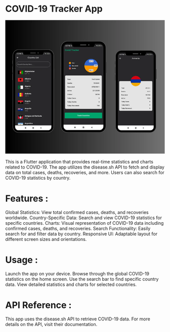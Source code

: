 # COVID-19 Tracker App

![image alt](https://github.com/mdtaosifhossain3/flutter-covid-tracker-app/blob/272c5d463b986a0c89fea8792900e5cdea106143/covid_tracker_mockup.png)


This is a Flutter application that provides real-time statistics and charts related to COVID-19. The app utilizes the disease.sh API to fetch and display data on total cases, deaths, recoveries, and more. Users can also search for COVID-19 statistics by country.

# Features :
Global Statistics: View total confirmed cases, deaths, and recoveries worldwide.
Country-Specific Data: Search and view COVID-19 statistics for specific countries.
Charts: Visual representation of COVID-19 data including confirmed cases, deaths, and recoveries.
Search Functionality: Easily search for and filter data by country.
Responsive UI: Adaptable layout for different screen sizes and orientations.

# Usage :
Launch the app on your device.
Browse through the global COVID-19 statistics on the home screen.
Use the search bar to find specific country data.
View detailed statistics and charts for selected countries.

# API Reference :
This app uses the disease.sh API to retrieve COVID-19 data. For more details on the API, visit their documentation.
